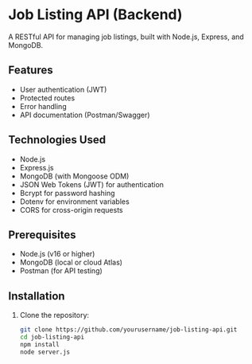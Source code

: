 # Job Listing API (Backend)

A RESTful API for managing job listings, built with Node.js, Express, and MongoDB.

## Features

- User authentication (JWT)
- Protected routes
- Error handling
- API documentation (Postman/Swagger)

## Technologies Used

- Node.js
- Express.js
- MongoDB (with Mongoose ODM)
- JSON Web Tokens (JWT) for authentication
- Bcrypt for password hashing
- Dotenv for environment variables
- CORS for cross-origin requests

## Prerequisites

- Node.js (v16 or higher)
- MongoDB (local or cloud Atlas)
- Postman (for API testing)

## Installation

1. Clone the repository:
   ```bash
   git clone https://github.com/yourusername/job-listing-api.git
   cd job-listing-api
   npm install
   node server.js
   ```
